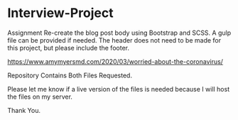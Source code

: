 # Interview-Project
 
Assignment
Re-create the blog post body using Bootstrap and SCSS. A gulp file can be provided if needed. The header does not need to be made for this project, but please include the footer.

https://www.amymyersmd.com/2020/03/worried-about-the-coronavirus/ 


Repository Contains Both Files Requested. 

Please let me know if a live version of the files is needed because I will host the files on my server. 

Thank You. 